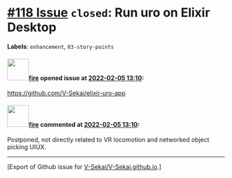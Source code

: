 # [\#118 Issue](https://github.com/V-Sekai/V-Sekai.github.io/issues/118) `closed`: Run uro on Elixir Desktop
**Labels**: `enhancement`, `03-story-points`


#### <img src="https://avatars.githubusercontent.com/u/32321?u=c2e06a3d2b49a467aa907e54aa259516440267cc&v=4" width="50">[fire](https://github.com/fire) opened issue at [2022-02-05 13:10](https://github.com/V-Sekai/V-Sekai.github.io/issues/118):

https://github.com/V-Sekai/elixir-uro-app

#### <img src="https://avatars.githubusercontent.com/u/32321?u=c2e06a3d2b49a467aa907e54aa259516440267cc&v=4" width="50">[fire](https://github.com/fire) commented at [2022-02-05 13:10](https://github.com/V-Sekai/V-Sekai.github.io/issues/118#issuecomment-1107839225):

Postponed, not directly related to VR locomotion and networked object picking UIUX.


-------------------------------------------------------------------------------



[Export of Github issue for [V-Sekai/V-Sekai.github.io](https://github.com/V-Sekai/V-Sekai.github.io).]
